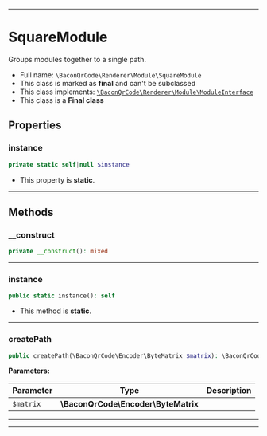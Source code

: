 ***

# SquareModule

Groups modules together to a single path.

* Full name: `\BaconQrCode\Renderer\Module\SquareModule`
* This class is marked as **final** and can't be subclassed
* This class implements:
  [`\BaconQrCode\Renderer\Module\ModuleInterface`](./ModuleInterface.md)
* This class is a **Final class**

## Properties

### instance

```php
private static self|null $instance
```

* This property is **static**.

***

## Methods

### __construct

```php
private __construct(): mixed
```

***

### instance

```php
public static instance(): self
```

* This method is **static**.

***

### createPath

```php
public createPath(\BaconQrCode\Encoder\ByteMatrix $matrix): \BaconQrCode\Renderer\Path\Path
```

**Parameters:**

| Parameter | Type | Description |
|-----------|------|-------------|
| `$matrix` | **\BaconQrCode\Encoder\ByteMatrix** |  |

***


***

